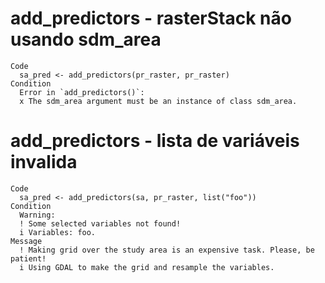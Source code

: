 # add_predictors - rasterStack não usando sdm_area

    Code
      sa_pred <- add_predictors(pr_raster, pr_raster)
    Condition
      Error in `add_predictors()`:
      x The sdm_area argument must be an instance of class sdm_area.

# add_predictors - lista de variáveis invalida

    Code
      sa_pred <- add_predictors(sa, pr_raster, list("foo"))
    Condition
      Warning:
      ! Some selected variables not found!
      i Variables: foo.
    Message
      ! Making grid over the study area is an expensive task. Please, be patient!
      i Using GDAL to make the grid and resample the variables.

